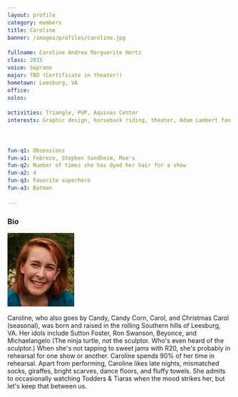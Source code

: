 ```yaml
---
layout: profile
category: members
title: Caroline
banner: /images/profiles/caroline.jpg

fullname: Caroline Andrea Marguerite Hertz
class: 2015
voice: Soprano
major: TBD (Certificate in theater!)
hometown: Leesburg, VA
office: 
solos: 

activities: Triangle, PUP, Aquinas Center
interests: Graphic design, horseback riding, theater, Adam Lambert fan clubs, show choir, finding the perfect french fry



fun-q1: Obsessions
fun-a1: Febreze, Stephen Sondheim, Moe's
fun-q2: Number of times she has dyed her hair for a show
fun-a2: 4
fun-q3: Favorite superhero
fun-a3: Batman

---
```


### Bio

![Caroline](/images/members/current/caroline.jpg)

Caroline, who also goes by Candy, Candy Corn, Carol, and Christmas Carol (seasonal), was born and raised in the rolling Southern hills of Leesburg, VA. Her idols include Sutton Foster, Ron Swanson, Beyonce, and Michaelangelo (The ninja turtle, not the sculptor. Who's even heard of the sculptor.) When she's not tapping to sweet jams with R20, she's probably in rehearsal for one show or another. Caroline spends 90% of her time in rehearsal. Apart from performing, Caroline likes late nights, mismatched socks, giraffes, bright scarves, dance floors, and fluffy towels. She admits to occasionally watching Todders & Tiaras when the mood strikes her, but let's keep that between us.

